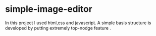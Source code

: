 # simple-image-editor
In this project I used html,css and javascript.
A simple basis structure is developed by putting extremely top-nodge feature .
